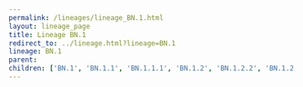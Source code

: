 ```yaml
---
permalink: /lineages/lineage_BN.1.html
layout: lineage_page
title: Lineage BN.1
redirect_to: ../lineage.html?lineage=BN.1
lineage: BN.1
parent: 
children: ['BN.1', 'BN.1.1', 'BN.1.1.1', 'BN.1.2', 'BN.1.2.2', 'BN.1.2.5', 'BN.1.2.6', 'BN.1.2.7', 'BN.1.3', 'BN.1.3.2', 'BN.1.3.4', 'BN.1.3.5', 'BN.1.3.12', 'BN.1.3.13', 'BN.1.4.2']
---
```

